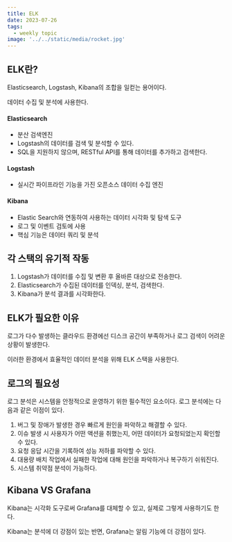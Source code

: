 ```yaml
---
title: ELK
date: 2023-07-26
tags:
  - weekly topic
image: '../../static/media/rocket.jpg'
---
```


## ELK란?
Elasticsearch, Logstash, Kibana의 조합을 일컫는 용어이다.

데이터 수집 및 분석에 사용한다.

#### Elasticsearch
- 분산 검색엔진
- Logstash의 데이터를 검색 및 분석할 수 있다.
- SQL을 지원하지 않으며, RESTful API를 통해 데이터를 추가하고 검색한다.

#### Logstash
- 실시간 파이프라인 기능을 가진 오픈소스 데이터 수집 엔진

#### Kibana
- Elastic Search와 연동하여 사용하는 데이터 시각화 및 탐색 도구
- 로그 및 이벤트 검토에 사용
- 핵심 기능은 데이터 쿼리 및 분석

## 각 스택의 유기적 작동
1. Logstash가 데이터를 수집 및 변환 후 올바른 대상으로 전송한다.
2. Elasticsearch가 수집된 데이터를 인덱싱, 분석, 검색한다.
3. Kibana가 분석 결과를 시각화한다.

## ELK가 필요한 이유
로그가 다수 발생하는 클라우드 환경에선 디스크 공간이 부족하거나 로그 검색이 어려운 상황이 발생한다.

이러한 환경에서 효율적인 데이터 분석을 위해 ELK 스택을 사용한다.

## 로그의 필요성

로그 분석은 시스템을 안정적으로 운영하기 위한 필수적인 요소이다. 로그 분석에는 다음과 같은 이점이 있다.

1. 버그 및 장애가 발생한 경우 빠르게 원인을 파악하고 해결할 수 있다.
2. 이슈 발생 시 사용자가 어떤 액션을 취했는지, 어떤 데이터가 요청되었는지 확인할 수 있다.
3. 요청 응답 시간을 기록하여 성능 저하를 파악할 수 있다.
4. 대용량 배치 작업에서 실패한 작업에 대해 원인을 파악하거나 복구하기 쉬워진다.
5. 시스템 취약점 분석이 가능하다.

## Kibana VS Grafana
Kibana는 시각화 도구로써 Grafana를 대체할 수 있고, 실제로 그렇게 사용하기도 한다.

Kibana는 분석에 더 강점이 있는 반면, Grafana는 알림 기능에 더 강점이 있다.